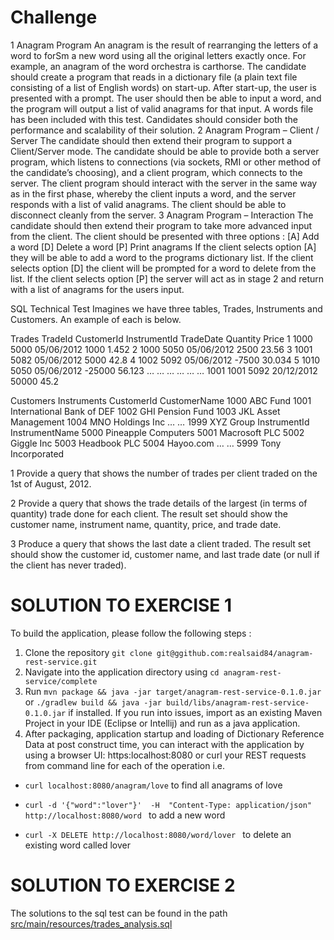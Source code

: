 Challenge
===================
1 	Anagram Program
An anagram is the result of rearranging the letters of a word to forSm a new word using all the original letters exactly once. For example, an anagram of the word orchestra is carthorse.
The candidate should create a program that reads in a dictionary file (a plain text file consisting of a list of English words) on start-up. After start-up, the user is presented with a prompt. The user should then be able to input a word, and the program will output a list of valid anagrams for that input. A words file has been included with this test. Candidates should consider both the performance and scalability of their solution.
2	Anagram Program – Client / Server
The candidate should then extend their program to support a Client/Server mode. The candidate should be able to provide both a server program, which listens to connections (via sockets, RMI or other method of the candidate’s choosing), and a client program, which connects to the server.
The client program should interact with the server in the same way as in the first phase, whereby the client inputs a word, and the server responds with a list of valid anagrams. The client should be able to disconnect cleanly from the server. 
3	Anagram Program – Interaction
The candidate should then extend their program to take more advanced input from the client. The client should be presented with three options :
	[A]	Add a word
	[D]	Delete a word
	[P]	Print anagrams
If the client selects option [A] they will be able to add a word to the programs dictionary list. If the client selects option [D] the client will be prompted for a word to delete from the list. If the client selects option [P] the server will act as in stage 2 and return with a list of anagrams for the users input.












SQL Technical Test
Imagines we have three tables, Trades, Instruments and Customers. An example of each is below.

Trades
TradeId	CustomerId	InstrumentId	TradeDate	Quantity	Price
1	1000	5000	05/06/2012	1000	1.452
2	1000	5050	05/06/2012	2500	23.56
3	1001	5082	05/06/2012	5000	42.8
4	1002	5092	05/06/2012	-7500	30.034
5	1010	5050	05/06/2012	-25000	56.123
…	…	…	…	…	…
1001	1001	5092	20/12/2012	50000	45.2

Customers						Instruments
CustomerId	CustomerName
1000	ABC Fund
1001	International Bank of DEF
1002	GHI Pension Fund
1003	JKL Asset Management
1004	MNO Holdings Inc
…	…
1999	XYZ Group
InstrumentId	InstrumentName
5000	Pineapple Computers
5001	Macrosoft PLC
5002	Giggle Inc
5003	Headbook PLC
5004	Hayoo.com
…	…
5999	Tony Incorporated


1	Provide a query that shows the number of trades per client traded on the 1st of August, 2012.

2	Provide a query that shows the trade details of the largest (in terms of quantity) trade done for each client. The result set should show the customer name, instrument name, quantity, price, and trade date.

3	Produce a query that shows the last date a client traded. The result set should show the customer id, customer name, and last trade date (or null if the client has never traded).


SOLUTION TO EXERCISE 1
===============
To build the application, please follow the following steps :
1. Clone the repository `git clone git@ggithub.com:realsaid84/anagram-rest-service.git`
2. Navigate into the application directory using `cd anagram-rest-service/complete `
3. Run `mvn package && java -jar target/anagram-rest-service-0.1.0.jar` or
`./gradlew build && java -jar build/libs/anagram-rest-service-0.1.0.jar` if installed.
If you run into issues, import as an existing Maven Project in your IDE (Eclipse or Intellij) and run as a java 
application.
4. After packaging, application startup and loading of Dictionary Reference Data at post construct time, you can interact with the application by using a browser UI:
https:localhost:8080 or curl your REST requests from command line for each of the operation i.e.

- `curl localhost:8080/anagram/love` 
to find all anagrams of love

- `curl -d '{"word":"lover"}'  -H  "Content-Type: application/json" http://localhost:8080/word `
  to add a new word

- `curl -X DELETE http://localhost:8080/word/lover ` 
 to delete an existing word called lover


SOLUTION TO EXERCISE 2
================
The solutions to the sql test can be found in the path [src/main/resources/trades_analysis.sql](src/main/resources/trades_analysis.sql)